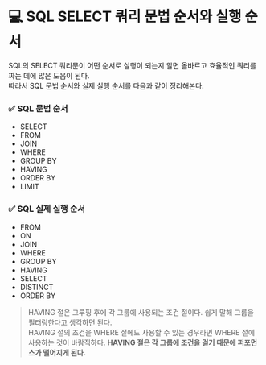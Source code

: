 # 💻 SQL SELECT 쿼리 문법 순서와 실행 순서

SQL의 SELECT 쿼리문이 어떤 순서로 실행이 되는지 알면 올바르고 효율적인 쿼리를 짜는 데에 많은 도움이 된다.  
따라서 SQL 문법 순서와 실제 실행 순서를 다음과 같이 정리해본다.

### ✅ SQL 문법 순서
- SELECT
- FROM
- JOIN
- WHERE
- GROUP BY
- HAVING
- ORDER BY
- LIMIT

### ✅ SQL 실제 실행 순서
- FROM
- ON
- JOIN
- WHERE
- GROUP BY
- HAVING
- SELECT
- DISTINCT
- ORDER BY

> HAVING 절은 그루핑 후에 각 그룹에 사용되는 조건 절이다. 쉽게 말해 그룹을 필터링한다고 생각하면 된다.  
> HAVING 절의 조건을 WHERE 절에도 사용할 수 있는 경우라면 WHERE 절에 사용하는 것이 바람직하다. **HAVING 절은 각 그룹에 조건을 걸기 때문에 퍼포먼스가 떨어지게 된다.**